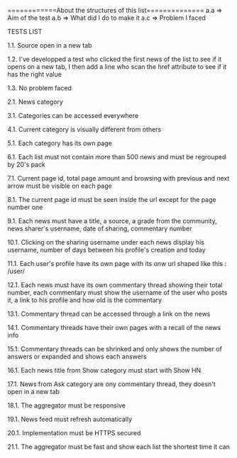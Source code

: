 ============About the structures of this list==============
a.a => Aim of the test
a.b => What did I do to make it
a.c => Problem I faced

TESTS LIST

1.1. Source open in a new tab
  
  1.2. I've developped a test who clicked the first news of the list to see if it opens on a new tab, I then add a line who scan the href attribute to see if it has the right value
  
  1.3. No problem faced


2.1. News category



3.1. Categories can be accessed everywhere



4.1. Current category is visually different from others



5.1. Each category has its own page



6.1. Each list must not contain more than 500 news and must be regrouped by 20's pack



7.1. Current page id, total page amount and browsing with previous and next arrow must be visible on each page



8.1. The current page id must be seen inside the url except for the page number one



9.1. Each news must have a title, a source, a grade from the community, news sharer's username, date of sharing, 
commentary number



10.1. Clicking on the sharing username under each news display his username, number of days between his profile's 
creation and today




11.1. Each user's profile have its own page with its onw url shaped like this : /user/<username>



12.1. Each news must have its own commentary thread showing their total number, each commentary must show the 
username of the user who posts it, a link to his profile and how old is the commentary


13.1. Commentary thread can be accessed through a link on the news


14.1. Commentary threads have their own pages with a recall of the news info


15.1. Commentary threads can be shrinked and only shows the number of answers or expanded and shows each answers


16.1. Each news title from Show category must start with Show HN


17.1. News from Ask category are ony commentary thread, they doesn't open in a new tab



18.1. The aggregator must be responsive


19.1. News feed must refresh automatically


20.1. Implementation must be HTTPS secured


21.1. The aggregator must be fast and show each list the shortest time it can
